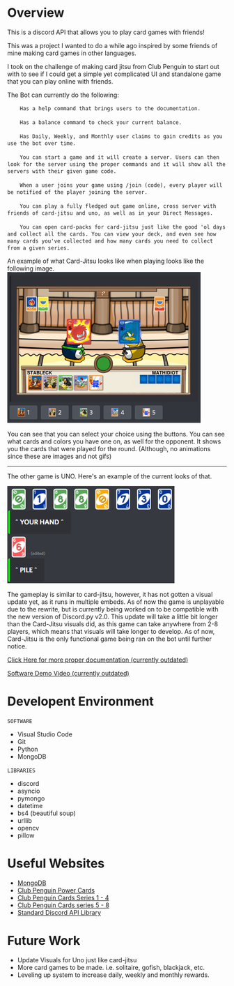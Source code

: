 # Overview

This is a discord API that allows you to play card games with friends!

This was a project I wanted to do a while ago inspired by some friends of mine making card games in other languages.

I took on the challenge of making card jitsu from Club Penguin to start out with to see if I could get a simple yet complicated UI and standalone game that you can play online with friends.

The Bot can currently do the following:
```
    Has a help command that brings users to the documentation.
    
    Has a balance command to check your current balance.

    Has Daily, Weekly, and Monthly user claims to gain credits as you use the bot over time.

    You can start a game and it will create a server. Users can then look for the server using the proper commands and it will show all the servers with their given game code.

    When a user joins your game using /join (code), every player will be notified of the player joining the server.

    You can play a fully fledged out game online, cross server with friends of card-jitsu and uno, as well as in your Direct Messages.

    You can open card-packs for card-jitsu just like the good 'ol days and collect all the cards. You can view your deck, and even see how many cards you've collected and how many cards you need to collect from a given series.
```

An example of what Card-Jitsu looks like when playing looks like the following image.
![](./markdownImages/CJsamplegame.png)

You can see that you can select your choice using the buttons.
You can see what cards and colors you have one on, as well for the opponent.
It shows you the cards that were played for the round. (Although, no animations since these are images and not gifs)

---

The other game is UNO. Here's an example of the current looks of that.

![](./markdownImages/UNOsamplegame.png)

The gameplay is similar to card-jitsu, however, it has not gotten a visual update yet, as it runs in multiple embeds. As of now the game is unplayable due to the rewrite, but is currently being worked on to be compatible with the new version of Discord.py v2.0.
This update will take a little bit longer than the Card-Jitsu visuals did, as this game can take anywhere from 2-8 players, which means that visuals will take longer to develop. As of now, Card-Jitsu is the only functional game being ran on the bot until further notice.

[Click Here for more proper documentation (currently outdated)](https://mathbotinc.glitch.me/)

[Software Demo Video (currently outdated)](https://youtu.be/YT4hVIMADyQ)

# Developent Environment
`SOFTWARE`
- Visual Studio Code
- Git
- Python
- MongoDB

`LIBRARIES`
- discord 
- asyncio
- pymongo
- datetime
- bs4 (beautiful soup)
- urllib
- opencv
- pillow

# Useful Websites

- [MongoDB](https://www.mongodb.com/)
- [Club Penguin Power Cards](https://clubpenguin.fandom.com/wiki/List_of_Card-Jitsu_Power_Cards)
- [Club Penguin Cards Series 1 - 4](https://clubpenguin.fandom.com/wiki/List_of_Regular_Card-Jitsu_Cards_(series_1-4))
- [Club Penguin Cards series 5 - 8](https://clubpenguin.fandom.com/wiki/List_of_Regular_Card-Jitsu_Cards_(series_5-8))
- [Standard Discord API Library](https://discordpy.readthedocs.io/en/stable/)

# Future Work

- Update Visuals for Uno just like card-jitsu
- More card games to be made. i.e. solitaire, gofish, blackjack, etc.
- Leveling up system to increase daily, weekly and monthly rewards.
